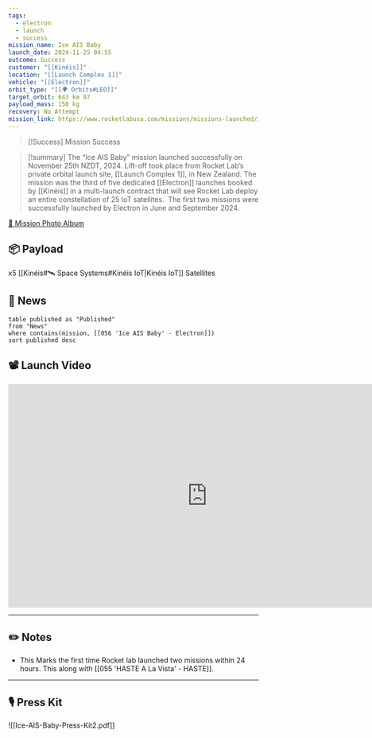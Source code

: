 ```yaml
---
tags:
  - electron
  - launch
  - success
mission_name: Ice AIS Baby
launch_date: 2024-11-25 04:55
outcome: Success
customer: "[[Kinéis]]"
location: "[[Launch Complex 1]]"
vehicle: "[[Electron]]"
orbit_type: "[[🌍 Orbits#LEO]]"
target_orbit: 643 km 97
payload_mass: 150 kg
recovery: No Attempt
mission_link: https://www.rocketlabusa.com/missions/missions-launched/ice-ais-baby/
---
```

>[!Success] Mission Success

>[!summary]
The “Ice AIS Baby” mission launched successfully on November 25th NZDT, 2024. Lift-off took place from Rocket Lab’s private orbital launch site, [[Launch Complex 1]], in New Zealand. The mission was the third of five dedicated [[Electron]] launches booked by [[Kinéis]] in a multi-launch contract that will see Rocket Lab deploy an entire constellation of 25 IoT satellites.  The first two missions were successfully launched by Electron in June and September 2024. 

[📸 Mission Photo Album](https://www.flickr.com/photos/rocketlab/albums/72177720322166233/)

## 📦 Payload

x5 [[Kinéis#🛰️ Space Systems#Kinéis IoT|Kinéis IoT]] Satellites
## 📰 News
```dataview
table published as "Published"
from "News"
where contains(mission, [[056 'Ice AIS Baby' - Electron]])
sort published desc
```

## 📽️ Launch Video

<iframe width="800" height="450" src="https://www.youtube.com/embed/i081vyh3WO0" title="Rocket Lab&#39;s Electron - Ice AIS Baby Mission" frameborder="0" allow="accelerometer; autoplay; clipboard-write; encrypted-media; gyroscope; picture-in-picture; web-share" referrerpolicy="strict-origin-when-cross-origin" allowfullscreen></iframe>     


---
## ✏️ Notes

- This Marks the first time Rocket lab launched two missions within 24 hours. This along with [[055 'HASTE A La Vista' - HASTE]].

---
## 🎙️ Press Kit

![[Ice-AIS-Baby-Press-Kit2.pdf]]
